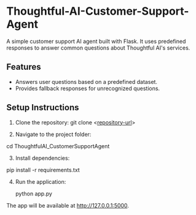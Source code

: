# Thoughtful-AI-Customer-Support-Agent

A simple customer support AI agent built with Flask. It uses predefined responses to answer common questions about Thoughtful AI's services.

## Features
- Answers user questions based on a predefined dataset.
- Provides fallback responses for unrecognized questions.

## Setup Instructions
1. Clone the repository:
   git clone <[repository-url](https://github.com/nikhilramini/Thoughtful-AI-Customer-Support-Agent)>

2. Navigate to the project folder:

cd ThoughtfulAI_CustomerSupportAgent

3. Install dependencies:

pip install -r requirements.txt

4. Run the application:

   python app.py

The app will be available at http://127.0.0.1:5000.


